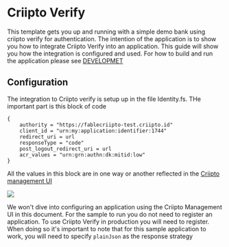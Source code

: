 # Criipto Verify 

This template gets you up and running with a simple demo bank using criipto verify for authentication. The intention of the application is to show you how to integrate Criipto Verify into an application. This guide will show you how the integration is configured and used. For how to build and run the application please see [DEVELOPMET](./DEVELOPMENT.md)

## Configuration

The integration to Criipto verify is setup up in the file Identity.fs. THe important part is this block of code

```F#
{
    authority = "https://fablecriipto-test.criipto.id"               
    client_id = "urn:my:application:identifier:1744"               
    redirect_uri = url            
    responseType = "code" 
    post_logout_redirect_uri = url           
    acr_values = "urn:grn:authn:dk:mitid:low"
} 
```

All the values in this block are in one way or another reflected in the [Criipto management UI](https://manage.criipto.id/)

![](domain.png)

We won't dive into configuring an application using the Criipto Management UI in this document. For the sample to run you do not need to register an application. To use Criipto Verify in production you will need to register. When doing so it's important to note that for this sample application to work, you will need to specify `plainJson` as the response strategy
